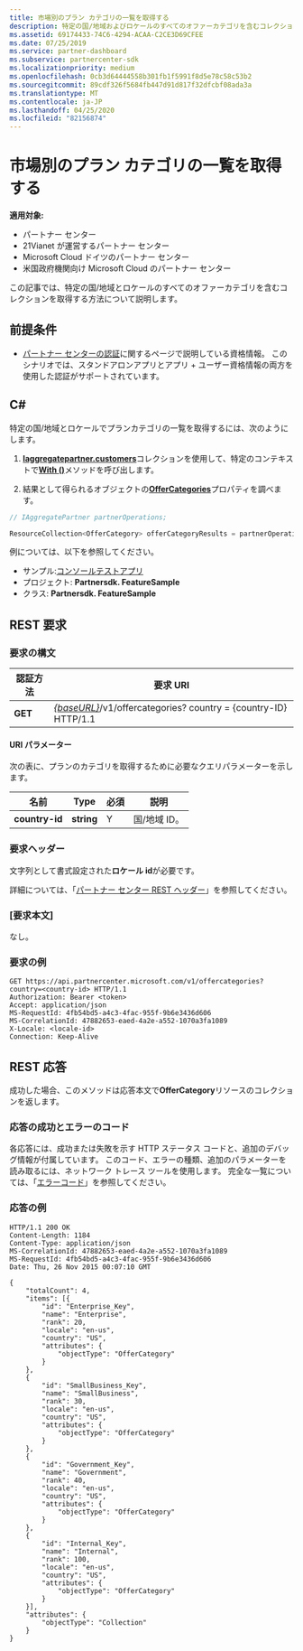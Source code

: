 ```yaml
---
title: 市場別のプラン カテゴリの一覧を取得する
description: 特定の国/地域およびロケールのすべてのオファーカテゴリを含むコレクションを取得する方法。
ms.assetid: 69174433-74C6-4294-ACAA-C2CE3D69CFEE
ms.date: 07/25/2019
ms.service: partner-dashboard
ms.subservice: partnercenter-sdk
ms.localizationpriority: medium
ms.openlocfilehash: 0cb3d64444558b301fb1f5991f8d5e78c58c53b2
ms.sourcegitcommit: 89cdf326f5684fb447d91d817f32dfcbf08ada3a
ms.translationtype: MT
ms.contentlocale: ja-JP
ms.lasthandoff: 04/25/2020
ms.locfileid: "82156874"
---
```

# <a name="get-a-list-of-offer-categories-by-market"></a>市場別のプラン カテゴリの一覧を取得する

**適用対象:**

- パートナー センター
- 21Vianet が運営するパートナー センター
- Microsoft Cloud ドイツのパートナー センター
- 米国政府機関向け Microsoft Cloud のパートナー センター

この記事では、特定の国/地域とロケールのすべてのオファーカテゴリを含むコレクションを取得する方法について説明します。

## <a name="prerequisites"></a>前提条件

- [パートナー センターの認証](partner-center-authentication.md)に関するページで説明している資格情報。 このシナリオでは、スタンドアロンアプリとアプリ + ユーザー資格情報の両方を使用した認証がサポートされています。

## <a name="c"></a>C\#

特定の国/地域とロケールでプランカテゴリの一覧を取得するには、次のようにします。

1. [**Iaggregatepartner.customers**](https://docs.microsoft.com/dotnet/api/microsoft.store.partnercenter.iaggregatepartner)コレクションを使用して、特定のコンテキストで[**With ()**](https://docs.microsoft.com/dotnet/api/microsoft.store.partnercenter.iaggregatepartner.with)メソッドを呼び出します。

2. 結果として得られるオブジェクトの[**OfferCategories**](https://docs.microsoft.com/dotnet/api/microsoft.store.partnercenter.ipartner.offercategories)プロパティを調べます。

``` csharp
// IAggregatePartner partnerOperations;

ResourceCollection<OfferCategory> offerCategoryResults = partnerOperations.With(RequestContextFactory.Instance.Create()).OfferCategories.ByCountry("US").Get();
```

例については、以下を参照してください。

- サンプル:[コンソールテストアプリ](console-test-app.md)
- プロジェクト: **Partnersdk. FeatureSample**
- クラス: **Partnersdk. FeatureSample**

## <a name="rest-request"></a>REST 要求

### <a name="request-syntax"></a>要求の構文

| 認証方法  | 要求 URI                                                                                  |
|---------|----------------------------------------------------------------------------------------------|
| **GET** | [*{baseURL}*](partner-center-rest-urls.md)/v1/offercategories? country = {country-ID} HTTP/1.1 |

#### <a name="uri-parameter"></a>URI パラメーター

次の表に、プランのカテゴリを取得するために必要なクエリパラメーターを示します。

| 名前           | Type       | 必須 | 説明            |
|----------------|------------|----------|------------------------|
| **country-id** | **string** | Y        | 国/地域 ID。 |

### <a name="request-headers"></a>要求ヘッダー

文字列として書式設定された**ロケール id**が必要です。

詳細については、「[パートナー センター REST ヘッダー](headers.md)」を参照してください。

### <a name="request-body"></a>[要求本文]

なし。

### <a name="request-example"></a>要求の例

```http
GET https://api.partnercenter.microsoft.com/v1/offercategories?country=<country-id> HTTP/1.1
Authorization: Bearer <token>
Accept: application/json
MS-RequestId: 4fb54bd5-a4c3-4fac-955f-9b6e3436d606
MS-CorrelationId: 47882653-eaed-4a2e-a552-1070a3fa1089
X-Locale: <locale-id>
Connection: Keep-Alive
```

## <a name="rest-response"></a>REST 応答

成功した場合、このメソッドは応答本文で**OfferCategory**リソースのコレクションを返します。

### <a name="response-success-and-error-codes"></a>応答の成功とエラーのコード

各応答には、成功または失敗を示す HTTP ステータス コードと、追加のデバッグ情報が付属しています。 このコード、エラーの種類、追加のパラメーターを読み取るには、ネットワーク トレース ツールを使用します。 完全な一覧については、「[エラーコード](error-codes.md)」を参照してください。

### <a name="response-example"></a>応答の例

```http
HTTP/1.1 200 OK
Content-Length: 1184
Content-Type: application/json
MS-CorrelationId: 47882653-eaed-4a2e-a552-1070a3fa1089
MS-RequestId: 4fb54bd5-a4c3-4fac-955f-9b6e3436d606
Date: Thu, 26 Nov 2015 00:07:10 GMT

{
    "totalCount": 4,
    "items": [{
        "id": "Enterprise_Key",
        "name": "Enterprise",
        "rank": 20,
        "locale": "en-us",
        "country": "US",
        "attributes": {
            "objectType": "OfferCategory"
        }
    },
    {
        "id": "SmallBusiness_Key",
        "name": "SmallBusiness",
        "rank": 30,
        "locale": "en-us",
        "country": "US",
        "attributes": {
            "objectType": "OfferCategory"
        }
    },
    {
        "id": "Government_Key",
        "name": "Government",
        "rank": 40,
        "locale": "en-us",
        "country": "US",
        "attributes": {
            "objectType": "OfferCategory"
        }
    },
    {
        "id": "Internal_Key",
        "name": "Internal",
        "rank": 100,
        "locale": "en-us",
        "country": "US",
        "attributes": {
            "objectType": "OfferCategory"
        }
    }],
    "attributes": {
        "objectType": "Collection"
    }
}
```
